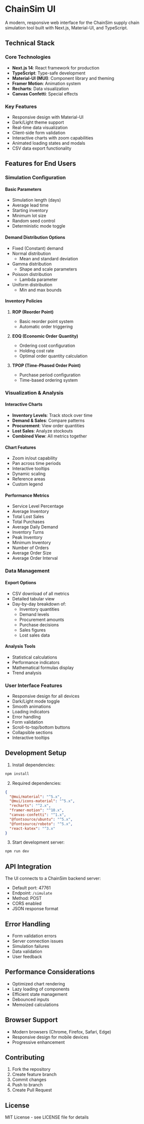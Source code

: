 # ChainSim UI

A modern, responsive web interface for the ChainSim supply chain simulation tool built with Next.js, Material-UI, and TypeScript.

## Technical Stack

### Core Technologies
- **Next.js 14**: React framework for production
- **TypeScript**: Type-safe development
- **Material-UI (MUI)**: Component library and theming
- **Framer Motion**: Animation system
- **Recharts**: Data visualization
- **Canvas Confetti**: Special effects

### Key Features
- Responsive design with Material-UI
- Dark/Light theme support
- Real-time data visualization
- Client-side form validation
- Interactive charts with zoom capabilities
- Animated loading states and modals
- CSV data export functionality

## Features for End Users

### Simulation Configuration

#### Basic Parameters
- Simulation length (days)
- Average lead time
- Starting inventory
- Minimum lot size
- Random seed control
- Deterministic mode toggle

#### Demand Distribution Options
- Fixed (Constant) demand
- Normal distribution
  - Mean and standard deviation
- Gamma distribution
  - Shape and scale parameters
- Poisson distribution
  - Lambda parameter
- Uniform distribution
  - Min and max bounds

#### Inventory Policies
1. **ROP (Reorder Point)**
   - Basic reorder point system
   - Automatic order triggering

2. **EOQ (Economic Order Quantity)**
   - Ordering cost configuration
   - Holding cost rate
   - Optimal order quantity calculation

3. **TPOP (Time-Phased Order Point)**
   - Purchase period configuration
   - Time-based ordering system

### Visualization & Analysis

#### Interactive Charts
- **Inventory Levels**: Track stock over time
- **Demand & Sales**: Compare patterns
- **Procurement**: View order quantities
- **Lost Sales**: Analyze stockouts
- **Combined View**: All metrics together

#### Chart Features
- Zoom in/out capability
- Pan across time periods
- Interactive tooltips
- Dynamic scaling
- Reference areas
- Custom legend

#### Performance Metrics
- Service Level Percentage
- Average Inventory
- Total Lost Sales
- Total Purchases
- Average Daily Demand
- Inventory Turns
- Peak Inventory
- Minimum Inventory
- Number of Orders
- Average Order Size
- Average Order Interval

### Data Management

#### Export Options
- CSV download of all metrics
- Detailed tabular view
- Day-by-day breakdown of:
  - Inventory quantities
  - Demand levels
  - Procurement amounts
  - Purchase decisions
  - Sales figures
  - Lost sales data

#### Analysis Tools
- Statistical calculations
- Performance indicators
- Mathematical formulas display
- Trend analysis

### User Interface Features
- Responsive design for all devices
- Dark/Light mode toggle
- Smooth animations
- Loading indicators
- Error handling
- Form validation
- Scroll-to-top/bottom buttons
- Collapsible sections
- Interactive tooltips

## Development Setup

1. Install dependencies:
```bash
npm install
```

2. Required dependencies:
```json
{
  "@mui/material": "^5.x",
  "@mui/icons-material": "^5.x",
  "recharts": "^2.x",
  "framer-motion": "^10.x",
  "canvas-confetti": "^1.x",
  "@fontsource/ubuntu": "^5.x",
  "@fontsource/roboto": "^5.x",
  "react-katex": "^3.x"
}
```

3. Start development server:
```bash
npm run dev
```

## API Integration

The UI connects to a ChainSim backend server:
- Default port: 47761
- Endpoint: `/simulate`
- Method: POST
- CORS enabled
- JSON response format

## Error Handling

- Form validation errors
- Server connection issues
- Simulation failures
- Data validation
- User feedback

## Performance Considerations

- Optimized chart rendering
- Lazy loading of components
- Efficient state management
- Debounced inputs
- Memoized calculations

## Browser Support

- Modern browsers (Chrome, Firefox, Safari, Edge)
- Responsive design for mobile devices
- Progressive enhancement

## Contributing

1. Fork the repository
2. Create feature branch
3. Commit changes
4. Push to branch
5. Create Pull Request

## License

MIT License - see LICENSE file for details
